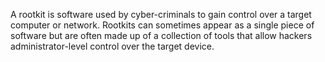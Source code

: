 A rootkit is software used by cyber-criminals to gain control over a target computer or network. Rootkits can sometimes appear as a single piece of software but are often made up of a collection of tools that allow hackers administrator-level control over the target device.